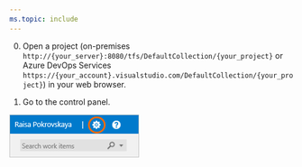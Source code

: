 ```yaml
---
ms.topic: include
---
```


0. Open a project (on-premises ```http://{your_server}:8080/tfs/DefaultCollection/{your_project}``` or Azure DevOps Services ```https://{your_account}.visualstudio.com/DefaultCollection/{your_project}```) in your web browser.

0. Go to the control panel.

 ![Administer account](_img/control-panel-launch-icon.png)